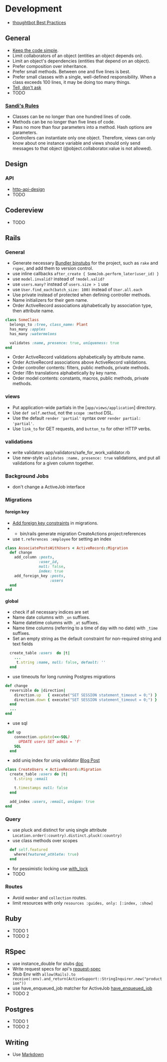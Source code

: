 # Development

* [thoughtbot Best Practices](https://github.com/thoughtbot/guides/blob/master/best-practices/README.md)

## General

* [Keep the code simple].
* Limit collaborators of an object (entities an object depends on).
* Limit an object's dependencies (entities that depend on an object).
* Prefer composition over inheritance.
* Prefer small methods. Between one and five lines is best.
* Prefer small classes with a single, well-defined responsibility. When a class exceeds 100 lines, it may be doing too many things.
* [Tell, don't ask](http://robots.thoughtbot.com/post/27572137956/tell-dont-ask)
* TODO

### [Sandi's Rules](https://robots.thoughtbot.com/sandi-metz-rules-for-developers)

* Classes can be no longer than one hundred lines of code.
* Methods can be no longer than five lines of code.
* Pass no more than four parameters into a method. Hash options are parameters.
* Controllers can instantiate only one object. Therefore, views can only know about one instance variable and views should only send messages to that object (@object.collaborator.value is not allowed).


[Keep the code simple]: http://www.readability.com/~/ko2aqda2
## Design

### API

* [http-api-design](https://geemus.gitbooks.io/http-api-design/content/)
* TODO

## Codereview

* TODO

## Rails

### General

* Generate necessary [Bundler binstubs] for the project, such as `rake` and
  `rspec`, and add them to version control.
* use inline callbacks `after_create { SomeJob.perform_later(user_id) } `
* use `model.invalid?` instead of `!model.valid?`
* use `users.many?` instead of `users.size > 1` use 
* use `User.find_each(batch_size: 100)` instead of `User.all.each`
* Use private instead of protected when defining controller methods.
* Name initializers for their gem name.
* Order ActiveRecord associations alphabetically by association type, then
  attribute name. 
```ruby
class SomeClass
  belongs_to :tree, class_name: Plant
  has_many :apples
  has_many :watermelons

  validates :name, presence: true, uniqueness: true
end
```
* Order ActiveRecord validations alphabetically by attribute name.
* Order ActiveRecord associations above ActiveRecord validations.
* Order controller contents: filters, public methods, private methods.
* Order i18n translations alphabetically by key name.
* Order model contents: constants, macros, public methods, private methods.

### views 
* Put application-wide partials in the [`app/views/application`] directory.
* Use `def self.method`, not the `scope :method` DSL.
* Use the default `render 'partial'` syntax over `render partial: 'partial'`.
* Use `link_to` for GET requests, and `button_to` for other HTTP verbs.

[Bundler binstubs]: https://github.com/sstephenson/rbenv/wiki/Understanding-binstubs
### validations
* write validators app/validators/safe_for_work_validator.rb
* Use new-style `validates :name, presence: true` validations, and put all validations for a given column together.

### Background Jobs
* don't change a ActiveJob interface

### Migrations
#### foreign key
* [Add foreign key constraints][fkey] in migrations.
* * bin/rails generate migration CreateActions project:references
* use ` t.references :employee ` for setting an index
```ruby
class AssociatePostsWithUsers < ActiveRecord::Migration
  def change
    add_column :posts,
               :user_id,
               null: false,
               index: true
    add_foreign_key :posts,
                    :users
  end
end
```
#### global
* check if all necessary indices are set
* Name date columns with `_on` suffixes.
* Name datetime columns with `_at` suffixes.
* Name time columns (referring to a time of day with no date) with `_time`
  suffixes.
* Set an empty string as the default constraint for non-required string and text fields 
```ruby
  create_table :users  do |t|
    ...
     t.string :name, null: false, default: ''
  end
```
* use timeouts for long running Postgres migrations
```ruby
def change
  reversible do |direction|
    direction.up   { execute("SET SESSION statement_timeout = 0;") }
    direction.down { execute("SET SESSION statement_timeout = 0;") }
  end
  ...
end
```
* use sql
```ruby
 def up
    connection.update(<<-SQL)
      UPDATE users SET admin = 'f'
    SQL
  end
```
* add uniq index for uniq validator [Blog Post](https://robots.thoughtbot.com/the-perils-of-uniqueness-validations)
```ruby
class CreateUsers < ActiveRecord::Migration
  create_table :users do |t|
    t.string :email

    t.timestamps null: false
  end

  add_index :users, :email, unique: true
end
```


[fkey]: http://robots.thoughtbot.com/referential-integrity-with-foreign-keys

### Query

* use pluck and distinct for uniq single attribute `Location.order(:country).distinct.pluck(:country)`
* use class methods over scopes
```ruby
  def self.featured
    where(featured_athlete: true)
  end
```
*  for pessimistic locking use  [with_lock](https://github.com/rails/rails/blob/a913af96e0e46ca6637bca8f56282608628991eb/activerecord/lib/active_record/locking/pessimistic.rb#L61-L74)
* TODO  

### Routes
* Avoid `member` and `collection` routes.
* limit resources with only `resources :guides, only: [:index, :show]`


## Ruby

* TODO 1
* TODO 2

## RSpec

* use instance_double for stubs [doc](https://www.relishapp.com/rspec/rspec-mocks/v/3-0/docs/verifying-doubles/using-an-instance-double) 
* Write request specs for api's [request-spec](https://www.relishapp.com/rspec/rspec-rails/docs/request-specs/request-spec)
* Stub Env with `allow(Rails).to receive(:env).and_return(ActiveSupport::StringInquirer.new("production"))`
* use have_enqueued_job matcher for ActiveJob [have_enqueued_job](http://www.relishapp.com/rspec/rspec-rails/v/3-4/docs/matchers/have-enqueued-job-matcher)
* TODO 2

## Postgres

* TODO 1
* TODO 2

## Writing 

* Use [Markdown](https://github.com/adam-p/markdown-here/wiki/Markdown-Cheatsheet)
